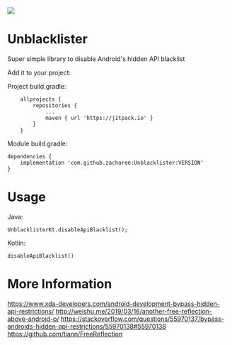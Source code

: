 [![](https://jitpack.io/v/zacharee/Unblacklister.svg)](https://jitpack.io/#zacharee/Unblacklister)

# Unblacklister
Super simple library to disable Android's hidden API blacklist

Add it to your project:

Project build.gradle:
```
	allprojects {
		repositories {
			...
			maven { url 'https://jitpack.io' }
		}
	}
```

Module build.gradle:
```
dependencies {
    implementation 'com.github.zacharee:Unblacklister:VERSION'
}
```

# Usage
Java:
```
UnblacklisterKt.disableApiBlacklist();
```

Kotlin:
```
disableApiBlacklist()
```

# More Information
https://www.xda-developers.com/android-development-bypass-hidden-api-restrictions/
http://weishu.me/2019/03/16/another-free-reflection-above-android-p/
https://stackoverflow.com/questions/55970137/bypass-androids-hidden-api-restrictions/55970138#55970138
https://github.com/tiann/FreeReflection
